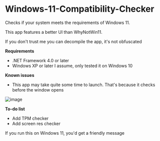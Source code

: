 # Windows-11-Compatibility-Checker
Checks if your system meets the requirements of Windows 11.

This app features a better UI than WhyNotWin11.

If you don't trust me you can decompile the app, it's not obfuscated

**Requirements**
- .NET Framework 4.0 or later
- Windows XP or later I assume, only tested it on Windows 10

**Known issues**
- This app may take quite some time to launch. That's because it checks before the window opens

![image](https://user-images.githubusercontent.com/63195743/123518901-b0a8d000-d6da-11eb-83ac-c4f1f5d24902.png)

**To-do list**
- Add TPM checker
- Add screen res checker

If you run this on Windows 11, you'd get a friendly message
